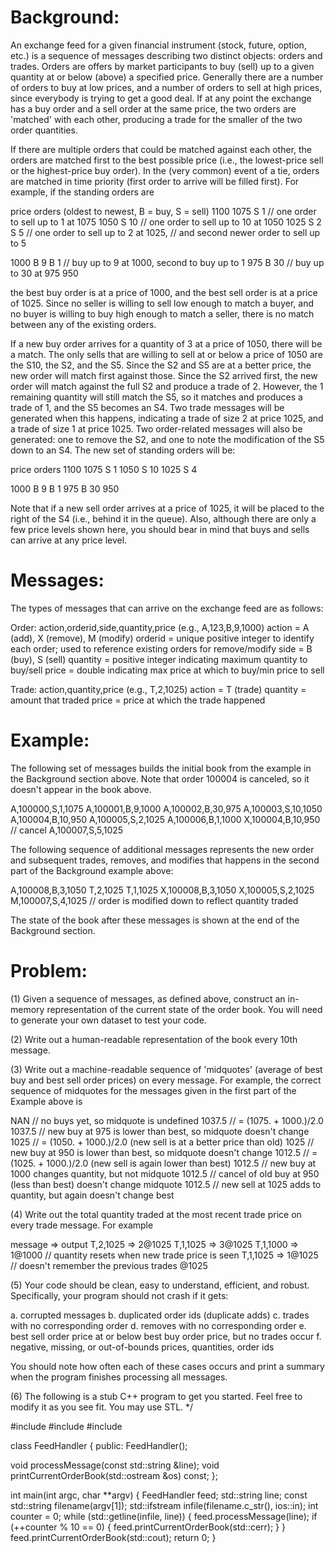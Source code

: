 Background:
===========

An exchange feed for a given financial instrument (stock, future, option,
etc.) is a sequence of messages describing two distinct objects: orders and
trades. Orders are offers by market participants to buy (sell) up to a given
quantity at or below (above) a specified price. Generally there are a number
of orders to buy at low prices, and a number of orders to sell at high prices,
since everybody is trying to get a good deal. If at any point the exchange has
a buy order and a sell order at the same price, the two orders are 'matched'
with each other, producing a trade for the smaller of the two order
quantities.

If there are multiple orders that could be matched against each other, the
orders are matched first to the best possible price (i.e., the lowest-price
sell or the highest-price buy order). In the (very common) event of a tie,
orders are matched in time priority (first order to arrive will be filled
first). For example, if the standing orders are

price orders (oldest to newest, B = buy, S = sell)
1100
1075 S 1 // one order to sell up to 1 at 1075
1050 S 10 // one order to sell up to 10 at 1050
1025 S 2 S 5 // one order to sell up to 2 at 1025,
// and second newer order to sell up to 5

1000 B 9 B 1 // buy up to 9 at 1000, second to buy up to 1
975 B 30 // buy up to 30 at 975
950

the best buy order is at a price of 1000, and the best sell order is at a
price of 1025. Since no seller is willing to sell low enough to match a buyer,
and no buyer is willing to buy high enough to match a seller, there is no
match between any of the existing orders.

If a new buy order arrives for a quantity of 3 at a price of 1050, there will
be a match. The only sells that are willing to sell at or below a price of
1050 are the S10, the S2, and the S5. Since the S2 and S5 are at a better
price, the new order will match first against those. Since the S2 arrived
first, the new order will match against the full S2 and produce a trade of
2. However, the 1 remaining quantity will still match the S5, so it matches
and produces a trade of 1, and the S5 becomes an S4. Two trade messages will
be generated when this happens, indicating a trade of size 2 at price 1025,
and a trade of size 1 at price 1025. Two order-related messages will also be
generated: one to remove the S2, and one to note the modification of the S5
down to an S4. The new set of standing orders will be:

price orders
1100
1075 S 1
1050 S 10
1025 S 4

1000 B 9 B 1
975 B 30
950

Note that if a new sell order arrives at a price of 1025, it will be placed to
the right of the S4 (i.e., behind it in the queue). Also, although there are
only a few price levels shown here, you should bear in mind that buys and
sells can arrive at any price level.

Messages:
=========

The types of messages that can arrive on the exchange feed are as follows:

Order: action,orderid,side,quantity,price (e.g., A,123,B,9,1000)
action = A (add), X (remove), M (modify)
orderid = unique positive integer to identify each order;
used to reference existing orders for remove/modify
side = B (buy), S (sell)
quantity = positive integer indicating maximum quantity to buy/sell
price = double indicating max price at which to buy/min price to sell

Trade: action,quantity,price (e.g., T,2,1025)
action = T (trade)
quantity = amount that traded
price = price at which the trade happened

Example:
========

The following set of messages builds the initial book from the example in the
Background section above. Note that order 100004 is canceled, so it doesn't
appear in the book above.

A,100000,S,1,1075
A,100001,B,9,1000
A,100002,B,30,975
A,100003,S,10,1050
A,100004,B,10,950
A,100005,S,2,1025
A,100006,B,1,1000
X,100004,B,10,950 // cancel
A,100007,S,5,1025

The following sequence of additional messages represents the new order and
subsequent trades, removes, and modifies that happens in the second part of
the Background example above:

A,100008,B,3,1050
T,2,1025
T,1,1025
X,100008,B,3,1050
X,100005,S,2,1025
M,100007,S,4,1025 // order is modified down to reflect quantity traded

The state of the book after these messages is shown at the end of the
Background section.

Problem:
========

(1) Given a sequence of messages, as defined above, construct an in-memory
representation of the current state of the order book. You will need to
generate your own dataset to test your code.

(2) Write out a human-readable representation of the book every 10th message.

(3) Write out a machine-readable sequence of 'midquotes' (average of best buy
and best sell order prices) on every message. For example, the correct
sequence of midquotes for the messages given in the first part of the Example
above is

NAN // no buys yet, so midquote is undefined
1037.5 // = (1075. + 1000.)/2.0
1037.5 // new buy at 975 is lower than best, so midquote doesn't change
1025 // = (1050. + 1000.)/2.0 (new sell is at a better price than old)
1025 // new buy at 950 is lower than best, so midquote doesn't change
1012.5 // = (1025. + 1000.)/2.0 (new sell is again lower than best)
1012.5 // new buy at 1000 changes quantity, but not midquote
1012.5 // cancel of old buy at 950 (less than best) doesn't change midquote
1012.5 // new sell at 1025 adds to quantity, but again doesn't change best

(4) Write out the total quantity traded at the most recent trade price on
every trade message. For example

message => output
T,2,1025 => 2@1025
T,1,1025 => 3@1025
T,1,1000 => 1@1000 // quantity resets when new trade price is seen
T,1,1025 => 1@1025 // doesn't remember the previous trades @1025

(5) Your code should be clean, easy to understand, efficient, and
robust. Specifically, your program should not crash if it gets:

a. corrupted messages
b. duplicated order ids (duplicate adds)
c. trades with no corresponding order
d. removes with no corresponding order
e. best sell order price at or below best buy order price,
but no trades occur
f. negative, missing, or out-of-bounds prices, quantities, order ids

You should note how often each of these cases occurs and print a summary when
the program finishes processing all messages.

(6) The following is a stub C++ program to get you started. Feel free to
modify it as you see fit. You may use STL.
*/

#include
#include
#include

class FeedHandler
{
public:
FeedHandler();

void processMessage(const std::string &line);
void printCurrentOrderBook(std::ostream &os) const;
};

int main(int argc, char **argv)
{
FeedHandler feed;
std::string line;
const std::string filename(argv[1]);
std::ifstream infile(filename.c_str(), ios::in);
int counter = 0;
while (std::getline(infile, line)) {
feed.processMessage(line);
if (++counter % 10 == 0) {
feed.printCurrentOrderBook(std::cerr);
}
}
feed.printCurrentOrderBook(std::cout);
return 0;
}
